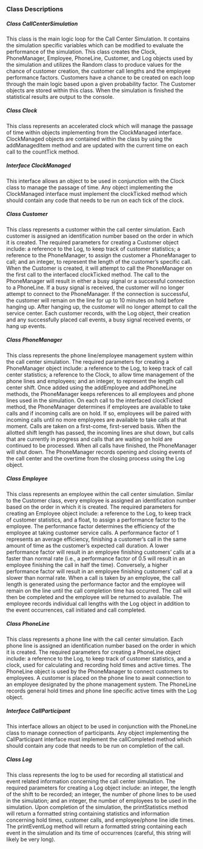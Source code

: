 
### Class Descriptions

##### Class CallCenterSimulation

This class is the main logic loop for the Call Center Simulation. It contains the simulation specific variables which can be modified to evaluate the performance of the simulation. This class creates the Clock, PhoneManager, Employee, PhoneLine, Customer, and Log objects used by the simulation and utilizes the Random class to produce values for the chance of customer creation, the customer call lengths and the employee performance factors. Customers have a chance to be created on each loop through the main logic based upon a given probability factor. The Customer objects are stored within this class. When the simulation is finished the statistical results are output to the console.

##### Class Clock

This class represents an accelerated clock which will manage the passage of time within objects implementing from the ClockManaged interface.  ClockManaged objects are contained within the class by using the addManagedItem method and are updated with the current time on each call to the countTick method. 

##### Interface ClockManaged

This interface allows an object to be used in conjunction with the Clock class to manage the passage of time. Any object implementing the ClockManaged interface must implement the clockTicked method which should contain any code that needs to be run on each tick of the clock.

##### Class Customer

This class represents a customer within the call center simulation. Each customer is assigned an identification number based on the order in which it is created. The required parameters for creating a Customer object include: a reference to the Log, to keep track of customer statistics; a reference to the PhoneManager, to assign the customer a PhoneManager to call; and an integer, to represent the length of the customer’s specific call. When the Customer is created, it will attempt to call the PhoneManager on the first call to the interfaced clockTicked method. The call to the PhoneManager will result in either a busy signal or a successful connection to a PhoneLine. If a busy signal is received, the customer will no longer attempt to connect to the PhoneManager. If the connection is successful, the customer will remain on the line for up to 10 minutes on hold before hanging up. After hanging up, the customer will no longer attempt to call the service center. Each customer records, with the Log object, their creation and any successfully placed call events, a busy signal received events, or hang up events.

##### Class PhoneManager

This class represents the phone line/employee management system within the call center simulation. The required parameters for creating a PhoneManager object include: a reference to the Log, to keep track of call center statistics; a reference to the Clock, to allow time management of the phone lines and employees; and an integer, to represent the length call center shift. Once added using the addEmployee and addPhoneLine methods, the PhoneManager keeps references to all employees and phone lines used in the simulation. On each call to the interfaced clockTicked method, the PhoneManager determines if employees are available to take calls and if incoming calls are on hold. If so, employees will be paired with incoming calls until no more employees are available to take calls at that moment. Calls are taken on a first-come, first-served basis. When the allotted shift length has passed, the incoming lines are shut down, but calls that are currently in progress and calls that are waiting on hold are continued to be processed. When all calls have finished, the PhoneManager will shut down. The PhoneManager records opening and closing events of the call center and the overtime from the closing process using the Log object.

##### Class Employee

This class represents an employee within the call center simulation. Similar to the Customer class, every employee is assigned an identification number based on the order in which it is created. The required parameters for creating an Employee object include: a reference to the Log, to keep track of customer statistics, and a float, to assign a performance factor to the employee. The performance factor determines the efficiency of the employee at taking customer service calls. A performance factor of 1 represents an average efficiency, finishing a customer’s call in the same amount of time as the customer’s expected call duration. A lower performance factor will result in an employee finishing customers’ calls at a faster than normal rate (i.e., a performance factor of 0.5 will result in an employee finishing the call in half the time). Conversely, a higher performance factor will result in an employee finishing customers’ call at a slower than normal rate. When a call is taken by an employee, the call length is generated using the performance factor and the employee will remain on the line until the call completion time has occurred. The call will then be completed and the employee will be returned to available. The employee records individual call lengths with the Log object in addition to the event occurrences, call initiated and call completed.

##### Class PhoneLine

This class represents a phone line with the call center simulation. Each phone line is assigned an identification number based on the order in which it is created. The required parameters for creating a PhoneLine object include: a reference to the Log, to keep track of customer statistics, and a clock, used for calculating and recording hold times and active times. The PhoneLine object is used by the PhoneManager to connect customers to employees. A customer is placed on the phone line to await connection to an employee designated by the phone management system. The PhoneLine records general hold times and phone line specific active times with the Log object.

##### Interface CallParticipant

This interface allows an object to be used in conjunction with the PhoneLine class to manage connection of participants. Any object implementing the CallParticipant interface must implement the callCompleted method which should contain any code that needs to be run on completion of the call.

##### Class Log

This class represents the log to be used for recording all statistical and event related information concerning the call center simulation. The required parameters for creating a Log object include: an integer, the length of the shift to be recorded; an integer, the number of phone lines to be used in the simulation; and an integer, the number of employees to be used in the simulation. Upon completion of the simulation, the printStatistics method will return a formatted string containing statistics and information concerning hold times, customer calls, and employee/phone line idle times. The printEventLog method will return a formatted string containing each event in the simulation and its time of occurrences (careful, this string will likely be very long). 

